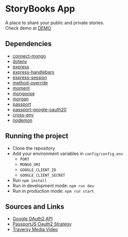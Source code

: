 # StoryBooks App

A place to share your public and private stories.<br>
Check demo at [DEMO](https://abs-storybook.herokuapp.com/)
## Dependencies

- [connect-mongo](https://npmjs.com/package/connect-mongo)
- [dotenv](https://npmjs.com/package/dotenv)
- [express](https://npmjs.com/package/express)
- [express-handlebars](https://npmjs.com/package/express-handlebars)
- [express-session](https://npmjs.com/package/express-session)
- [method-override](https://npmjs.com/package/method-override)
- [moment](https://npmjs.com/package/moment)
- [mongoose](https://npmjs.com/package/mongoose)
- [morgan](https://npmjs.com/package/morgan)
- [passport](https://npmjs.com/package/passport)
- [passport-google-oauth20](https://npmjs.com/package/passport-google-oauth20)
- [cross-env](https://npmjs.com/package/cross-env)
- [nodemon](https://npmjs.com/package/nodemon)

## Running the project
- Clone the repository
- Add your environment variables in `config/config.env`
  - `PORT`
  - `MONGO_URI`
  - `GOOGLE_CLIENT_ID`
  - `GOOGLE_CLIENT_SECRET`
- Run `npm install`
- Run in development mode: `npm run dev`
- Run in production mode: `npm run start`

## Sources and Links
- [Google OAuth2 API](https://developers.google.com/identity/protocols/oauth2)
- [PassportJS Oauth2 Strategy](http://www.passportjs.org/docs/oauth2-api/)
- [Traversy Media Video](https://www.youtube.com/watch?v=SBvmnHTQIPY)